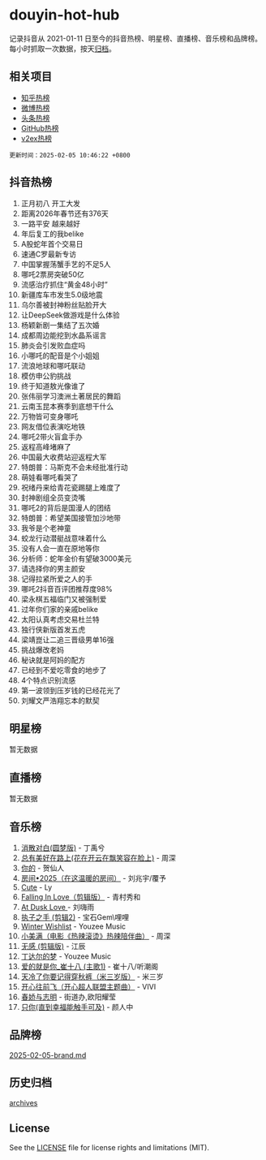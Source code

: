 # douyin-hot-hub

记录抖音从 2021-01-11 日至今的抖音热榜、明星榜、直播榜、音乐榜和品牌榜。每小时抓取一次数据，按天[归档](archives)。

## 相关项目

- [知乎热榜](https://github.com/lonnyzhang423/zhihu-hot-hub)
- [微博热榜](https://github.com/lonnyzhang423/weibo-hot-hub)
- [头条热榜](https://github.com/lonnyzhang423/toutiao-hot-hub)
- [GitHub热榜](https://github.com/lonnyzhang423/github-hot-hub)
- [v2ex热榜](https://github.com/lonnyzhang423/v2ex-hot-hub)


`更新时间：2025-02-05 10:46:22 +0800`

## 抖音热榜

1. 正月初八 开工大发
1. 距离2026年春节还有376天
1. 一路平安 越来越好
1. 年后复工的我belike
1. A股蛇年首个交易日
1. 速通C罗最新专访
1. 中国掌握荡蟹手艺的不足5人
1. 哪吒2票房突破50亿
1. 流感治疗抓住“黄金48小时”
1. 新疆库车市发生5.0级地震
1. 乌尔善被封神粉丝贴脸开大
1. 让DeepSeek做游戏是什么体验
1. 杨颖新剧一集结了五次婚
1. 成都周边能挖到水晶系谣言
1. 肺炎会引发败血症吗
1. 小哪吒的配音是个小姐姐
1. 流浪地球和哪吒联动
1. 模仿申公豹挑战
1. 终于知道敖光像谁了
1. 张伟丽学习澳洲土著居民的舞蹈
1. 云南玉昆本赛季到底想干什么
1. 万物皆可变身哪吒
1. 网友借位表演吃地铁
1. 哪吒2带火盲盒手办
1. 返程高峰堵麻了
1. 中国最大收费站迎返程大军
1. 特朗普：马斯克不会未经批准行动
1. 萌娃看哪吒看哭了
1. 祝绪丹来给青花瓷踢腿上难度了
1. 封神剧组全员变烫嘴
1. 哪吒2的背后是国漫人的团结
1. 特朗普：希望美国接管加沙地带
1. 我爷是个老神童
1. 蛟龙行动潜艇战意味着什么
1. 没有人会一直在原地等你
1. 分析师：蛇年金价有望破3000美元
1. 请选择你的男主颜安
1. 记得拉紧所爱之人的手
1. 哪吒2抖音百评团推荐度98%
1. 梁永棋五福临门又被强制爱
1. 过年你们家的亲戚belike
1. 太阳认真考虑交易杜兰特
1. 独行侠新版首发五虎
1. 梁靖崑让二追三晋级男单16强
1. 挑战爆改老妈
1. 秘诀就是阿妈的配方
1. 已经到不爱吃零食的地步了
1. 4个特点识别流感
1. 第一波领到压岁钱的已经花光了
1. 刘耀文严浩翔忘本的默契

## 明星榜

暂无数据

## 直播榜

暂无数据

## 音乐榜

1. [消散对白(圆梦版)](https://sf5-hl-cdn-tos.douyinstatic.com/obj/tos-cn-ve-2774/og4jB5I5IizzoZVAAAzWgBMAsMDWoArfwBOiFs) - 丁禹兮
1. [总有美好在路上(花在开云在飘笑容在脸上)](https://sf5-hl-cdn-tos.douyinstatic.com/obj/tos-cn-ve-2774/oU5u7NwtfBIvaNhoQBszOvAlRiAoiWAVVyBMq4) - 周深
1. [你的](https://sf3-cdn-tos.douyinstatic.com/obj/tos-cn-ve-2774/oYuIeKf42jB7sEV6B2upMdpYAgfrQWj0FeRegh) - 贺仙人
1. [房间•2025（在这温暖的房间）](https://sf5-hl-cdn-tos.douyinstatic.com/obj/tos-cn-ve-2774/oMzJcnT8BgIetASeBfwfEeBQVNfACiCifhfZP7g) - 刘兆宇/覆予
1. [Cute](https://sf5-hl-cdn-tos.douyinstatic.com/obj/tos-cn-ve-2774/o4IbIzHWKAAB4wsS5qMBRiiAlEBGTpQRNfFvuo) - Ly
1. [Falling In Love（剪辑版）](https://sf5-hl-cdn-tos.douyinstatic.com/obj/tos-cn-ve-2774/o8ajpA8zzgBPahbBIO8AcKGBLJezFCRd1wfP9f) - 青村秀和
1. [ At Dusk  Love ](https://sf5-hl-cdn-tos.douyinstatic.com/obj/tos-cn-ve-2774/o8CrpCf5CaYgI4ZrtQgMQAFEfuGqNnRSDQAPBc) - 刘嗨雨
1. [执子之手 (剪辑2)](https://sf5-hl-cdn-tos.douyinstatic.com/obj/tos-cn-ve-2774/oUoZLQjCc31XzqsBnBQUNgeKtYPBcgbFDwtfcu) - 宝石Gem\哩哩
1. [Winter Wishlist](https://sf5-hl-cdn-tos.douyinstatic.com/obj/tos-cn-ve-2774/oIIgUOeamCFCVAzxN6MFRLIBlLGpUqQxeeHrLE) - Youzee Music
1. [小美满（电影《热辣滚烫》热辣陪伴曲）](https://sf5-hl-cdn-tos.douyinstatic.com/obj/tos-cn-ve-2774/o0GAn2lSgfZIDUgtevCGDQYnFg4CwnrBaxbTZL) - 周深
1. [无感 (剪辑版)](https://sf5-hl-cdn-tos.douyinstatic.com/obj/tos-cn-ve-2774/o0eIsUzJBDlQaQFC5OFlgbMEZC1TFYBftOBn6p) - 江辰
1. [丁达尔的梦](https://sf3-cdn-tos.douyinstatic.com/obj/tos-cn-ve-2774/oMU3WirUZBVQkAC9ccG5P2IQirziZM2RTInUY) - Youzee Music
1. [爱的就是你_崔十八 (主歌1)](https://sf5-hl-cdn-tos.douyinstatic.com/obj/tos-cn-ve-2774/oI5BO5DhFZ6UTcNCnZaOCBLtZ7WIMQGfgnXf5E) - 崔十八/听潮阁
1. [天冷了你要记得穿秋裤（米三岁版）](https://sf5-hl-cdn-tos.douyinstatic.com/obj/tos-cn-ve-2774/oQlIwVIDWiZ6BQilAorS7MA0AgCkQDvcZAdm1) - 米三岁
1. [开心往前飞（开心超人联盟主题曲）](https://sf5-hl-cdn-tos.douyinstatic.com/obj/tos-cn-ve-2774/9d8fb7c82cf1421fb93a9fe925275e0a) - VIVI
1. [春娇与志明](https://sf5-hl-cdn-tos.douyinstatic.com/obj/tos-cn-ve-2774/e530d8fceb7044b39707d7f9ff54add1) - 街道办,欧阳耀莹
1. [只你(直到幸福能触手可及)](https://sf5-hl-cdn-tos.douyinstatic.com/obj/tos-cn-ve-2774/o0lBkRDzFTeaVSUz3ZZSCBVtZ5DIMQGfgmEAuE) - 颜人中

## 品牌榜

[2025-02-05-brand.md](archives/2025-02-05-brand.md)

## 历史归档

[archives](archives)

## License

See the [LICENSE](LICENSE) file for license rights and limitations (MIT).
